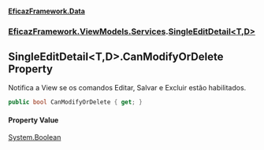 #### [EficazFramework.Data](EficazFrameworkData.md 'EficazFramework Data')
### [EficazFramework.ViewModels.Services](EficazFrameworkData.md#EficazFramework.ViewModels.Services 'EficazFramework.ViewModels.Services').[SingleEditDetail&lt;T,D&gt;](EficazFramework.ViewModels.Services/SingleEditDetail_T,D_.md 'EficazFramework.ViewModels.Services.SingleEditDetail<T,D>')

## SingleEditDetail<T,D>.CanModifyOrDelete Property

Notifica a View se os comandos Editar, Salvar e Excluir estão habilitados.

```csharp
public bool CanModifyOrDelete { get; }
```

#### Property Value
[System.Boolean](https://docs.microsoft.com/en-us/dotnet/api/System.Boolean 'System.Boolean')